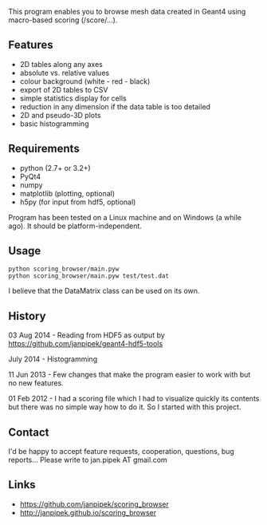 This program enables you to browse mesh data created in Geant4
using macro-based scoring (/score/...).

Features
--------
* 2D tables along any axes
* absolute vs. relative values
* colour background (white - red - black)
* export of 2D tables to CSV
* simple statistics display for cells
* reduction in any dimension if the data table is too detailed
* 2D and pseudo-3D plots
* basic histogramming

Requirements
------------
* python (2.7+ or 3.2+)
* PyQt4
* numpy
* matplotlib (plotting, optional)
* h5py (for input from hdf5, optional)

Program has been tested on a Linux machine and on Windows (a while ago).
It should be platform-independent.

Usage
-----

    python scoring_browser/main.pyw
    python scoring_browser/main.pyw test/test.dat

I believe that the DataMatrix class can be used on its own.

History
-------
03 Aug 2014 - Reading from HDF5 as output by https://github.com/janpipek/geant4-hdf5-tools

July 2014 - Histogramming

11 Jun 2013 - Few changes that make the program easier to work with but no new features.

01 Feb 2012 - I had a scoring file which I had to visualize quickly its contents but there
	was no simple way how to do it. So I started with this project.
	
Contact
-------
I'd be happy to accept feature requests, cooperation, questions, bug reports...
Please write to jan.pipek AT gmail.com


Links
-----
* https://github.com/janpipek/scoring_browser
* http://janpipek.github.io/scoring_browser

